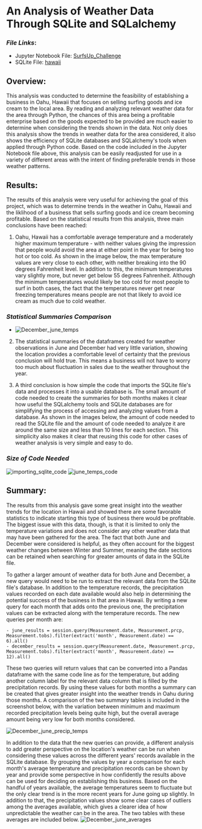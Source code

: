 # An Analysis of Weather Data Through SQLite and SQLalchemy

### *File Links*:
- Jupyter Notebook File: [SurfsUp_Challenge](SurfsUp_Challenge.ipynb)
- SQLite File: [hawaii](hawaii.sqlite)

## **Overview**:
This analysis was conducted to determine the feasibility of establishing a business in Oahu, Hawaii that focuses on selling surfing goods and ice cream to the local area. By reading and analyzing relevant weather data for the area through Python, the chances of this area being a profitable enterprise based on the goods expected to be provided are much easier to determine when considering the trends shown in the data. Not only does this analysis show the trends in weather data for the area considered, it also shows the efficiency of SQLite databases and SQLalchemy's tools when applied through Python code. Based on the code included in the Jupyter Notebook file above, this analysis can be easily readjusted for use in a variety of different areas with the intent of finding preferable trends in those weather patterns.

## **Results**:
The results of this analysis were very useful for achieving the goal of this project, which was to determine trends in the weather in Oahu, Hawaii and the liklihood of a business that sells surfing goods and ice cream becoming profitable. Based on the statistical results from this analysis, three main conclusions have been reached:
1. Oahu, Hawaii has a comfortable average temperature and a moderately higher maximum temperature - with neither values giving the impression that people would avoid the area at either point in the year for being too hot or too cold. As shown in the image below, the max temperature values are very close to each other, with neither breaking into the 90 degrees Fahrenheit level. In addition to this, the minimum temperatures vary slightly more, but never get below 55 degrees Fahrenheit. Although the minimum temperatures would likely be too cold for most people to surf in both cases, the fact that the temperatures never get near freezing temperatures means people are not that likely to avoid ice cream as much due to cold weather.

### *Statistical Summaries Comparison*
- ![December_june_temps](December_june_temps.png)

2. The statistical summaries of the dataframes created for weather observations in June and December had very little variation, showing the location provides a comfortable level of certainty that the previous conclusion will hold true. This means a business will not have to worry too much about fluctuation in sales due to the weather throughout the year.

3. A third conclusion is how simple the code that imports the SQLite file's data and processes it into a usable database is. The small amount of code needed to create the summaries for both months makes it clear how useful the SQLalchemy tools and SQLite databases are for simplifying the process of accessing and analyzing values from a database. As shown in the images below, the amount of code needed to read the SQLite file and the amount of code needed to analyze it are around the same size and less than 10 lines for each section. This simplicity also makes it clear that reusing this code for other cases of weather analysis is very simple and easy to do.

### *Size of Code Needed*
![importing_sqlite_code](importing_sqlite_code.png)
![june_temps_code](june_temps_code.png)

## **Summary**:
The results from this analysis gave some great insight into the weather trends for the location in Hawaii and showed there are some favorable statistics to indicate starting this type of business there would be profitable. The biggest issue with this data, though, is that it is limited to only the temperature variations and does not consider any other weather data that may have been gathered for the area. The fact that both June and December were considered is helpful, as they often account for the biggest weather changes between Winter and Summer, meaning the date sections can be retained when searching for greater amounts of data in the SQLite file. 

To gather a larger amount of weather data for both June and December, a new query would need to be run to extract the relevant data from the SQLite file's database. In addition to the temperature records, the precipitation values recorded on each date available would also help in determining the potential success of the business in that area in Hawaii. By writing a new query for each month that adds onto the previous one, the precipitation values can be extracted along with the temperature records. The new queries per month are:
```
- june_results = session.query(Measurement.date, Measurement.prcp, Measurement.tobs).filter(extract('month', Measurement.date) == 6).all()
- december_results = session.query(Measurement.date, Measurement.prcp, Measurement.tobs).filter(extract('month', Measurement.date) == 12).all()
```
These two queries will return values that can be converted into a Pandas dataframe with the same code line as for the temperature, but adding another column label for the relevant data column that is filled by the precipitation records. By using these values for both months a summary can be created that gives greater insight into the weather trends in Oahu during those months. A comparison of the two summary tables is included in the screenshot below, with the variation between minimum and maximum recorded precipitation levels being quite high, but the overall average amount being very low for both months considered.

![December_june_precip_temps](December_june_precip_temps.png)

In addition to the data that the new queries can provide, a different analysis to add greater perspective on the location's weather can be run when considering these values across the different years' records available in the SQLite database. By grouping the values by year a comparison for each month's average temperature and precipitation records can be shown by year and provide some perspective in how confidently the results above can be used for deciding on establishing this business. Based on the handful of years available, the average temperatures seem to fluctuate but the only clear trend is in the more recent years for June going up slightly. In addition to that, the precipitation values show some clear cases of outliers among the averages available, which gives a clearer idea of how unpredictable the weather can be in the area. The two tables with these averages are included below.
![December_june_averages](December_june_averages.png)

